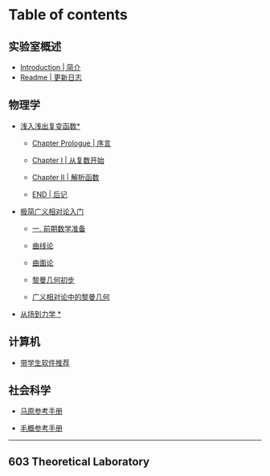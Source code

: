 # Table of contents

## 实验室概述

* [Introduction | 简介](README.md)
* [Readme | 更新日志](LOG.md)

## 物理学

*   [浅入浅出复变函数*]()
	* [Chapter Prologue | 序言](BOOKS/MathematicPhysics/1.md)
    
	* [Chapter I | 从复数开始](BOOKS/MathematicPhysics/2.md)
    
	* [Chapter II | 解析函数](BOOKS/MathematicPhysics/3.md)
    
	* [END | 后记](BOOKS/MathematicPhysics/4.md)
*   [极简广义相对论入门](BOOKS/Relativity/readme.md)

	* [一. 前期数学准备]()

    * [曲线论](BOOKS/Relativity/01.md)
    * [曲面论](BOOKS/Relativity/02.md)   
    * [黎曼几何初步](BOOKS/Relativity/03.md)  
  	* [广义相对论中的黎曼几何](BOOKS/Relativity/04.md)
  
*   [从场到力学 *]()

## 计算机

*   [带学生软件推荐](BOOKS/Software/star.md)

   

## 社会科学

*   [马原参考手册](BOOKS/Political/马克思主义原理.md)

-   [毛概参考手册](BOOKS/Political/毛概.md)

---

## 603 Theoretical Laboratory
